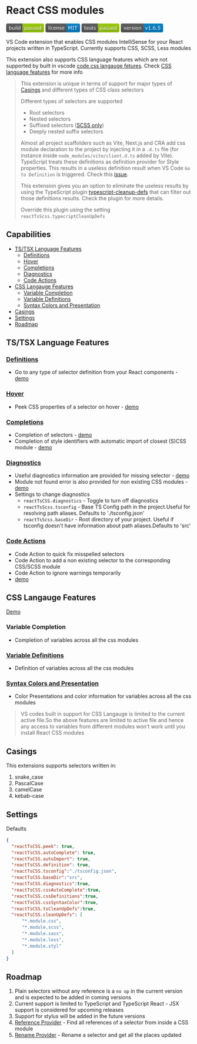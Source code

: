 <h1>React CSS modules</h1>

<img height="24"  src="images/build.png" /> <a href="https://github.com/Viijay-Kr/react-ts-css/blob/main/LICENSE" target="__blank"><img src="images/license.png" height="24" /></a> <img src="images/tests.png" height="24" />
<a href="https://marketplace.visualstudio.com/items?itemName=viijay-kr.react-ts-css" target="__blank"><img height="24" src="images/version.png" /></a>

VS Code extension that enables CSS modules IntelliSense for your React projects written in TypeScript.
Currently supports CSS, SCSS, Less modules 

This extension also supports CSS language features which are not supported by built in vscode [code css langauge fetures](https://github.com/microsoft/vscode-css-languageservice). Check [CSS language features](#css-langauge-features) for more info

> This extension is unique in terms of support for major types of [Casings](#casings) and different types of CSS class selectors
> 
> Different types of selectors are supported
> - Root selectors
> - Nested selectors
> - Suffixed selectors ([SCSS only](https://sass-lang.com/documentation/style-rules/parent-selector#adding-suffixes))
> - Deeply nested suffix selectors
>
> Almost all project scaffolders such as Vite, Next.js and CRA add css module declaration to the project by injecting it in a `.d.ts` file (for instance inside `node_modules/vite/client.d.ts` added by Vite). TypeScript treats these definitions as definition provider for Style properties. This results in a useless definition result when VS Code `Go to Definition` is triggered. Check this [issue](https://github.com/Viijay-Kr/react-ts-css/issues/68).
> 
> This extension gives you an option to eliminate the useless results by using the TypeScript plugin [typescript-cleanup-defs](https://www.npmjs.com/package/typescript-cleanup-definitions) that can filter out those definitions results. Check the plugin for more details.
>
> Override this plugin using the setting `reactTsScss.typecriptCleanUpDefs`


<h2>Capabilities</h2>

- [TS/TSX Language Features](#tstsx-language-features)
  - [Definitions](#definitions)
  - [Hover](#hover)
  - [Completions](#completions)
  - [Diagnostics](#diagnostics)
  - [Code Actions](#code-actions)
- [CSS Langauge Features](#css-langauge-features)
  - [Variable Completion](#variable-completion)
  - [Variable Definitions](#variable-definitions)
  - [Syntax Colors and Presentation](#syntax-colors-and-presentation)
- [Casings](#casings)
- [Settings](#settings)
- [Roadmap](#roadmap)

## TS/TSX Language Features
### [Definitions](https://code.visualstudio.com/api/references/vscode-api#DefinitionProvider)

- Go to any type of selector definition from your React components - [demo](https://github.com/Viijay-Kr/react-ts-css/tree/main/assets/definitions.gif)

### [Hover](https://code.visualstudio.com/api/references/vscode-api#HoverProvider)

- Peek CSS properties of a selector on hover - [demo](https://github.com/Viijay-Kr/react-ts-css/tree/main/assets/hover.gif)

### [Completions](https://code.visualstudio.com/api/references/vscode-api#HoverProvider)

- Completion of selectors - [demo](https://github.com/Viijay-Kr/react-ts-css/tree/main/assets/autocomplete.gif)
- Completion of style identifiers with automatic import of closest (S)CSS module - [demo](https://github.com/Viijay-Kr/react-ts-css/tree/main/assets/auto-import.gif)

### [Diagnostics](https://microsoft.github.io/language-server-protocol/specifications/lsp/3.17/specification/#diagnostic)
- Useful diagnostics information are provided for missing selector - [demo](https://github.com/Viijay-Kr/react-ts-css/tree/main/assets/missing-selector.png)
- Module not found error is also provided for non existing CSS modules - [demo](https://github.com/Viijay-Kr/react-ts-css/tree/main/assets/missing-module.png)
- Settings to change diagnostics
  - `reactTsCSS.diagnostics` - Toggle to turn off diagnostics
  - `reactTsScss.tsconfig` - Base TS Config path in the project.Useful for resolving path aliases. Defaults to './tsconfig.json'
  - `reactTsScss.baseDir` - Root directory of your project. Useful if tsconfig doesn't have information about path aliases.Defaults to 'src'

### [Code Actions](https://code.visualstudio.com/docs/editor/refactoring#_code-actions-quick-fixes-and-refactorings)

- Code Action to quick fix misspelled selectors
- Code Action to add a non existing selector to the corresponding CSS/SCSS module
- Code Action to ignore warnings temporarily
- [demo](https://github.com/Viijay-Kr/react-ts-css/tree/main/assets/code-actions.gif)

## CSS Langauge Features
 [Demo](https://github.com/Viijay-Kr/react-ts-css/tree/main/assets/css-variables.gif)
### Variable Completion
- Completion of variables across all the css modules 
### [Variable Definitions](https://code.visualstudio.com/docs/languages/css#_go-to-declaration-and-find-references) 
- Definition of variables across all the css modules
### [Syntax Colors and Presentation](https://code.visualstudio.com/docs/languages/css#_syntax-coloring-color-preview)
- Color Presentations and color information for variables across all the css modules

> VS codes built in support for CSS Langauge is limited to the current active file.So the above features are limited to active file and hence any access to variables from different modules won't work until you install React CSS modules
## Casings

This extensions supports selectors written in:

1. snake_case
2. PascalCase
3. camelCase 
4. kebab-case

## Settings

Defaults

```json
{
  "reactTsCSS.peek": true, 
  "reactTsCSS.autoComplete": true, 
  "reactTsCSS.autoImport": true, 
  "reactTsCSS.definition": true, 
  "reactTsCSS.tsconfig":"./tsconfig.json", 
  "reactTsCSS.baseDir":"src", 
  "reactTsCSS.diagnostics":true, 
  "reactTsCSS.cssAutoComplete":true, 
  "reactTsCSS.cssDefinitions":true, 
  "reactTsCSS.cssSyntaxColor":true, 
  "reactTsCSS.tsCleanUpDefs":true, 
  "reactTsCSS.cleanUpDefs": [
      "*.module.css",
      "*.module.scss",
      "*.module.sass",
      "*.module.less",
      "*.module.styl"
  ]
}
```

## Roadmap

1. Plain selectors without any reference is a `no op` in the current version and is expected to be added in coming versions
2. Current support is limited to TypeScript and TypeScript React - JSX support is considered for upcoming releases
3. Support for stylus will be added in the future versions
4. [Reference Provider](https://code.visualstudio.com/api/references/vscode-api#ReferenceProvider) - Find all references of a selector from inside a CSS module
5. [Rename Provider](https://code.visualstudio.com/api/references/vscode-api#RenameProvider) - Rename a selector and get all the places updated
